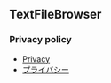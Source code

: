 ## TextFileBrowser

### Privacy policy
- [Privacy](https://sentaroh.github.io/Documents/TextFileBrowser/TextFileBrowser_Privacy_EN.html)
- [プライバシー](https://sentaroh.github.io/Documents/TextFileBrowser/TextFileBrowser_Privacy_JA.html)
